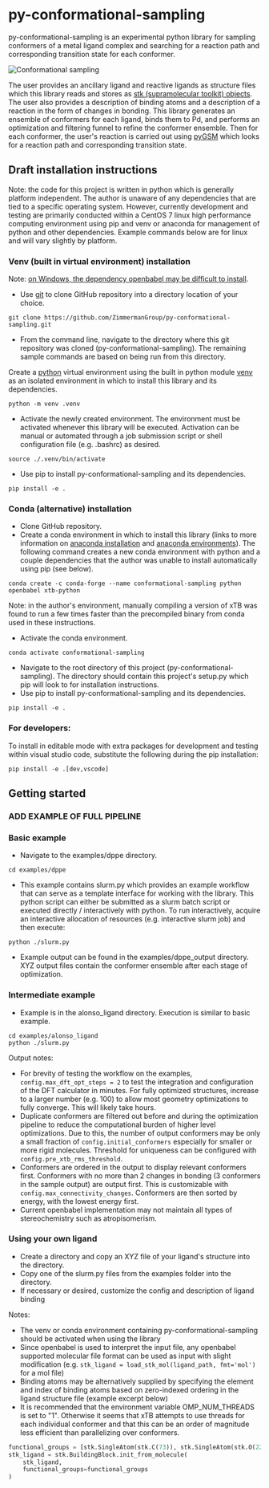# py-conformational-sampling

py-conformational-sampling is an experimental python library for sampling conformers of a metal ligand complex and searching for a reaction path and corresponding transition state for each conformer.

![Conformational sampling](https://github.com/ZimmermanGroup/py-conformational-sampling/assets/5794446/bf1f4371-410b-4225-bce9-567373ed1d4b)

The user provides an ancillary ligand and reactive ligands as structure files which this library reads and stores as [stk (supramolecular toolkit) objects](https://stk.readthedocs.io/en/stable/stk.molecular.molecules.building_block.html). The user also provides a description of binding atoms and a description of a reaction in the form of changes in bonding. This library generates an ensemble of conformers for each ligand, binds them to Pd, and performs an optimization and filtering funnel to refine the conformer ensemble. Then for each conformer, the user's reaction is carried out using [pyGSM](https://github.com/ZimmermanGroup/pyGSM) which looks for a reaction path and corresponding transition state.

## Draft installation instructions

Note: the code for this project is written in python which is generally platform independent. The author is unaware of any dependencies that are tied to a specific operating system. However, currently development and testing are primarily conducted within a CentOS 7 linux high performance computing environment using pip and venv or anaconda for management of python and other dependencies. Example commands below are for linux and will vary slightly by platform.

### Venv (built in virtual environment) installation

Note: [on Windows, the dependency openbabel may be difficult to install](https://github.com/openbabel/openbabel/issues/2408#issuecomment-1288847122).

* Use [git](https://git-scm.com/) to clone GitHub repository into a directory location of your choice.

```
git clone https://github.com/ZimmermanGroup/py-conformational-sampling.git
```

* From the command line, navigate to the directory where this git repository was cloned (py-conformational-sampling). The remaining sample commands are based on being run from this directory.

Create a [python](https://www.python.org/downloads/) virtual environment using the built in python module [venv](https://packaging.python.org/en/latest/guides/installing-using-pip-and-virtual-environments/#creating-a-virtual-environment) as an isolated environment in which to install this library and its dependencies.

```
python -m venv .venv
```

* Activate the newly created environment. The environment must be activated whenever this library will be executed. Activation can be manual or automated through a job submission script or shell configuration file (e.g. .bashrc) as desired.

```
source ./.venv/bin/activate
```

* Use pip to install py-conformational-sampling and its dependencies.

```
pip install -e .
```

### Conda (alternative) installation

* Clone GitHub repository.
* Create a conda environment in which to install this library (links to more information on [anaconda installation](https://conda.io/projects/conda/en/latest/user-guide/install/index.html) and [anaconda environments](https://conda.io/projects/conda/en/latest/user-guide/tasks/manage-environments.html)). The following command creates a new conda environment with python and a couple dependencies that the author was unable to install automatically using pip (see below).

```
conda create -c conda-forge --name conformational-sampling python openbabel xtb-python
```

Note: in the author's environment, manually compiling a version of xTB was found to run a few times faster than the precompiled binary from conda used in these instructions.

* Activate the conda environment.

```
conda activate conformational-sampling
```

* Navigate to the root directory of this project (py-conformational-sampling). The directory should contain this project's setup.py which pip will look to for installation instructions.
* Use pip to install py-conformational-sampling and its dependencies.

```
pip install -e .
```

### For developers:

To install in editable mode with extra packages for development and testing within visual studio code, substitute the following during the pip installation:

```
pip install -e .[dev,vscode]
```

## Getting started

### ADD EXAMPLE OF FULL PIPELINE

### Basic example

* Navigate to the examples/dppe directory.

```
cd examples/dppe
```

* This example contains slurm.py which provides an example workflow that can serve as a template interface for working with the library. This python script can either be submitted as a slurm batch script or executed directly / interactively with python. To run interactively, acquire an interactive allocation of resources (e.g. interactive slurm job) and then execute:

```
python ./slurm.py
```

* Example output can be found in the examples/dppe_output directory. XYZ output files contain the conformer ensemble after each stage of optimization.

### Intermediate example

* Example is in the alonso_ligand directory. Execution is similar to basic example.

```
cd examples/alonso_ligand
python ./slurm.py
```

Output notes:

* For brevity of testing the workflow on the examples, `config.max_dft_opt_steps = 2` to test the integration and configuration of the DFT calculator in minutes. For fully optimized structures, increase to a larger number (e.g. 100) to allow most geometry optimizations to fully converge. This will likely take hours.
* Duplicate conformers are filtered out before and during the optimization pipeline to reduce the computational burden of higher level optimizations. Due to this, the number of output conformers may be only a small fraction of `config.initial_conformers` especially for smaller or more rigid molecules. Threshold for uniqueness can be configured with `config.pre_xtb_rms_threshold`.
* Conformers are ordered in the output to display relevant conformers first. Conformers with no more than 2 changes in bonding (3 conformers in the sample output) are output first. This is customizable with `config.max_connectivity_changes`. Conformers are then sorted by energy, with the lowest energy first.
* Current openbabel implementation may not maintain all types of stereochemistry such as atropisomerism.

### Using your own ligand

* Create a directory and copy an XYZ file of your ligand's structure into the directory.
* Copy one of the slurm.py files from the examples folder into the directory.
* If necessary or desired, customize the config and description of ligand binding

Notes:

* The venv or conda environment containing py-conformational-sampling should be activated when using the library
* Since openbabel is used to interpret the input file, any openbabel supported molecular file format can be used as input with slight modification (e.g. `stk_ligand = load_stk_mol(ligand_path, fmt='mol')` for a mol file)
* Binding atoms may be alternatively supplied by specifying the element and index of binding atoms based on zero-indexed ordering in the ligand structure file (example excerpt below)
* It is recommended that the environment variable OMP_NUM_THREADS is set to "1". Otherwise it seems that xTB attempts to use threads for each individual conformer and that this can be an order of magnitude less efficient than parallelizing over conformers.

```python
functional_groups = [stk.SingleAtom(stk.C(73)), stk.SingleAtom(stk.O(22))]
stk_ligand = stk.BuildingBlock.init_from_molecule(
    stk_ligand,
    functional_groups=functional_groups
)
```

